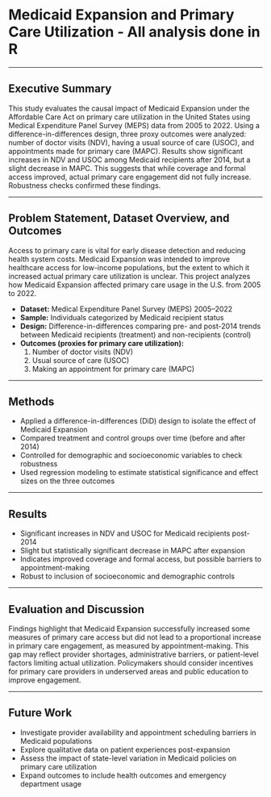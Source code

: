 # Medicaid Expansion and Primary Care Utilization - All analysis done in R

---

## Executive Summary  
This study evaluates the causal impact of Medicaid Expansion under the Affordable Care Act on primary care utilization in the United States using Medical Expenditure Panel Survey (MEPS) data from 2005 to 2022. Using a difference-in-differences design, three proxy outcomes were analyzed: number of doctor visits (NDV), having a usual source of care (USOC), and appointments made for primary care (MAPC). Results show significant increases in NDV and USOC among Medicaid recipients after 2014, but a slight decrease in MAPC. This suggests that while coverage and formal access improved, actual primary care engagement did not fully increase. Robustness checks confirmed these findings.

---

## Problem Statement, Dataset Overview, and Outcomes  
Access to primary care is vital for early disease detection and reducing health system costs. Medicaid Expansion was intended to improve healthcare access for low-income populations, but the extent to which it increased actual primary care utilization is unclear. This project analyzes how Medicaid Expansion affected primary care usage in the U.S. from 2005 to 2022.

- **Dataset:** Medical Expenditure Panel Survey (MEPS) 2005–2022  
- **Sample:** Individuals categorized by Medicaid recipient status  
- **Design:** Difference-in-differences comparing pre- and post-2014 trends between Medicaid recipients (treatment) and non-recipients (control)  
- **Outcomes (proxies for primary care utilization):**  
  1. Number of doctor visits (NDV)  
  2. Usual source of care (USOC)  
  3. Making an appointment for primary care (MAPC)

---

## Methods  
- Applied a difference-in-differences (DiD) design to isolate the effect of Medicaid Expansion  
- Compared treatment and control groups over time (before and after 2014)  
- Controlled for demographic and socioeconomic variables to check robustness  
- Used regression modeling to estimate statistical significance and effect sizes on the three outcomes

---

## Results  
- Significant increases in NDV and USOC for Medicaid recipients post-2014  
- Slight but statistically significant decrease in MAPC after expansion  
- Indicates improved coverage and formal access, but possible barriers to appointment-making  
- Robust to inclusion of socioeconomic and demographic controls

---

## Evaluation and Discussion  
Findings highlight that Medicaid Expansion successfully increased some measures of primary care access but did not lead to a proportional increase in primary care engagement, as measured by appointment-making. This gap may reflect provider shortages, administrative barriers, or patient-level factors limiting actual utilization. Policymakers should consider incentives for primary care providers in underserved areas and public education to improve engagement.

---

## Future Work  
- Investigate provider availability and appointment scheduling barriers in Medicaid populations  
- Explore qualitative data on patient experiences post-expansion  
- Assess the impact of state-level variation in Medicaid policies on primary care utilization  
- Expand outcomes to include health outcomes and emergency department usage  

